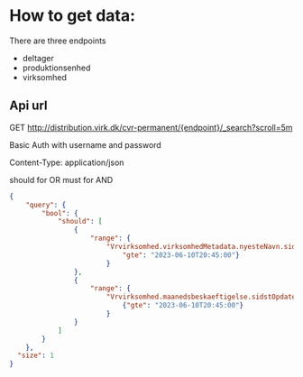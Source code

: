 # How to get data:

There are three endpoints
- deltager
- produktionsenhed
- virksomhed

## Api url
GET http://distribution.virk.dk/cvr-permanent/{endpoint}/_search?scroll=5m

Basic Auth with username and password

Content-Type: application/json

should for OR
must for AND

```JSON
{ 
	"query": {
		"bool": {
			"should": [
				{
					"range": {
						"Vrvirksomhed.virksomhedMetadata.nyesteNavn.sidstOpdateret": {
							"gte": "2023-06-10T20:45:00"}
						}
				},
				{
					"range": {
						"Vrvirksomhed.maanedsbeskaeftigelse.sidstOpdateret": 
							{"gte": "2023-06-10T20:45:00"}
						}
				}       
			]
		}
  	},
  "size": 1
}
```
